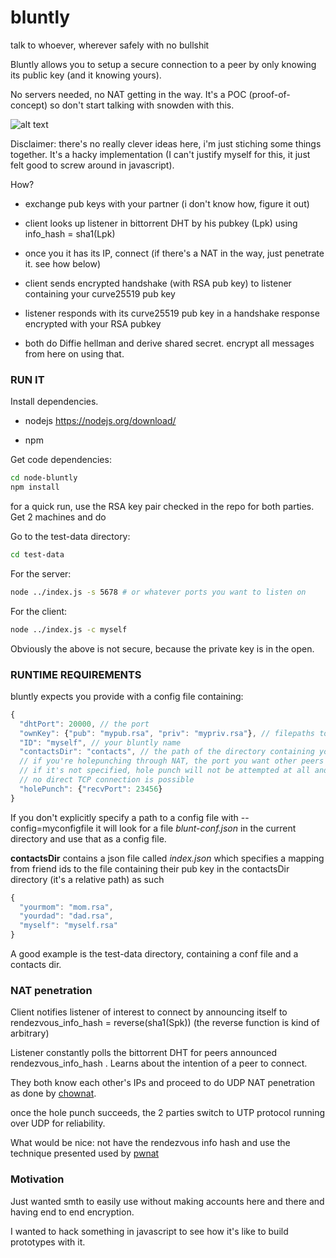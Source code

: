 # bluntly

talk to whoever, wherever safely with no bullshit

Bluntly allows you to setup a secure connection to a peer by only knowing its public key (and it knowing yours).

No servers needed, no NAT getting in the way. It's a POC (proof-of-concept) so don't start talking with snowden with this.

![alt text](https://github.com/danoctavian/bluntly/blob/master/docs/chat-diagram.png "fuuak")

Disclaimer: there's no really clever ideas here, i'm just stiching some things together. It's a hacky implementation (I can't justify
myself for this, it just felt good to screw around in javascript).

How?

* exchange pub keys with your partner (i don't know how, figure it out)

* client looks up listener in bittorrent DHT by his pubkey (Lpk) using info\_hash = sha1(Lpk)

* once you it has its IP, connect (if there's a NAT in the way, just penetrate it. see how below)

* client sends encrypted handshake (with RSA pub key) to listener containing your curve25519 pub key 

* listener responds with its curve25519 pub key in a handshake response encrypted with 
your RSA pubkey

* both do Diffie hellman and derive shared secret. encrypt all messages from here on using that.


### RUN IT

Install dependencies.

* nodejs https://nodejs.org/download/

* npm 

Get code dependencies:

```bash
cd node-bluntly
npm install 
``` 

for a quick run, use the RSA key pair checked in the repo for both parties. Get 2 machines and do

Go to the test-data directory:

```bash
cd test-data
```

For the server:

```bash
node ../index.js -s 5678 # or whatever ports you want to listen on
``` 

For the client:

```bash
node ../index.js -c myself
``` 

Obviously the above is not secure, because the private key is in the open.

### RUNTIME REQUIREMENTS

bluntly expects you provide with a config file containing:

```javascript
{
  "dhtPort": 20000, // the port 
  "ownKey": {"pub": "mypub.rsa", "priv": "mypriv.rsa"}, // filepaths to your pub and private rsa keys
  "ID": "myself", // your bluntly name
  "contactsDir": "contacts", // the path of the directory containing your friends' pub keys
  // if you're holepunching through NAT, the port you want other peers to UDP connect to
  // if it's not specified, hole punch will not be attempted at all and it will fail if 
  // no direct TCP connection is possible
  "holePunch": {"recvPort": 23456}  
}
```

If you don't explicitly specify a path to a config file with --config=myconfigfile it will look for a 
file *blunt-conf.json* in the current directory and use that as a config file.

**contactsDir**  contains a json file called *index.json* which specifies a mapping from friend ids to the file containing
their pub key in the contactsDir directory (it's a relative path) as such

```javascript
{
  "yourmom": "mom.rsa",
  "yourdad": "dad.rsa",
  "myself": "myself.rsa"
}
```

A good example is the test-data directory, containing a conf file and a contacts dir.

### NAT penetration

Client notifies listener of interest to connect by announcing itself to rendezvous\_info\_hash =  reverse(sha1(Spk)) (the reverse function is kind of arbitrary)

Listener constantly polls the bittorrent DHT for peers announced rendezvous\_info\_hash . Learns about the intention of a peer to connect.

They both know each other's IPs and proceed to do UDP NAT penetration as done by [chownat]( http://samy.pl/chownat/).

once the hole punch succeeds, the 2 parties switch to UTP protocol running over UDP for reliability.

What would be nice: not have the rendezvous info hash and use the technique presented used by [pwnat](http://samy.pl/pwnat/)

###  Motivation

Just wanted smth to easily use without making accounts here and there and having end to end encryption.

I wanted to hack something in javascript to see how it's like to build prototypes with it.


